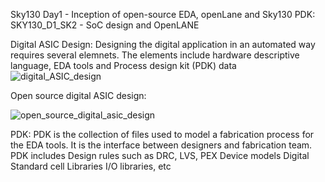 Sky130 Day1 - Inception of open-source EDA, openLane and Sky130 PDK:
SKY130_D1_SK2 - SoC design and OpenLANE

Digital ASIC Design:
Designing the digital application in an automated way requires several elemnets. The elements include hardware descriptive language, EDA tools and Process design kit (PDK) data
![digital_ASIC_design](https://github.com/shubhagore/openlanePDworkshop/assets/135098553/2cd65f27-8f31-4cd3-bfc1-ce8ca5f1d35d)


Open source digital ASIC design:

![open_source_digital_asic_design](https://github.com/shubhagore/openlanePDworkshop/assets/135098553/dbeedaef-770a-4510-93cc-6a56616fe18e)

PDK: PDK is the collection of files used to model a fabrication process for the EDA tools. It is the interface between designers and fabrication team. PDK includes 
        Design rules such as DRC, LVS, PEX
        Device models 
        Digital Standard cell Libraries
        I/O libraries, etc
